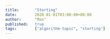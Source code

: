 ```yaml
---
title:       "Storting"
date:        2020-01-01T03:00:00+00:00
author:      "Max"
published:   true
tags:        ["algorithm-topic", "storting"]
---
```


